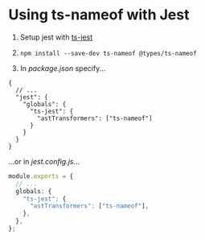 ﻿# Using ts-nameof with Jest

1. Setup jest with [ts-jest](https://github.com/kulshekhar/ts-jest)

2. `npm install --save-dev ts-nameof @types/ts-nameof`

3. In _package.json_ specify...

```jsonc
{
  // ...
  "jest": {
    "globals": {
      "ts-jest": {
        "astTransformers": ["ts-nameof"]
      }
    }
  }
}
```

...or in _jest.config.js_...

```ts
module.exports = {
  // ...
  globals: {
    "ts-jest": {
      "astTransformers": ["ts-nameof"],
    },
  },
};
```
